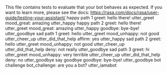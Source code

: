 This file contains tests to evaluate that your bot behaves as expected.
If you want to learn more, please see the docs: https://rasa.com/docs/rasa/user-guide/testing-your-assistant/
happy path 1
greet: hello there!
utter_greet
mood_great: amazing
utter_happy
happy path 2
greet: hello there!
utter_greet
mood_great: amazing
utter_happy
goodbye: bye-bye!
utter_goodbye
sad path 1
greet: hello
utter_greet
mood_unhappy: not good
utter_cheer_up
utter_did_that_help
affirm: yes
utter_happy
sad path 2
greet: hello
utter_greet
mood_unhappy: not good
utter_cheer_up
utter_did_that_help
deny: not really
utter_goodbye
sad path 3
greet: hi
utter_greet
mood_unhappy: very terrible
utter_cheer_up
utter_did_that_help
deny: no
utter_goodbye
say goodbye
goodbye: bye-bye!
utter_goodbye
bot challenge
bot_challenge: are you a bot?
utter_iamabot